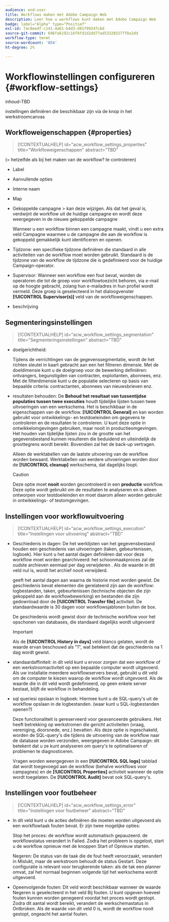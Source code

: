```yaml
---
audience: end-user
title: Workflows maken met Adobe Campaign Web
description: Leer hoe u workflows kunt maken met Adobe Campaign Web
badge: label="Alpha" type="Positief"
exl-id: 7ac8eedf-c141-4a61-b4d3-d81f99247c6d
source-git-commit: 696fa6192c16f8fd1d2dd77ad533203277f8a2dd
workflow-type: tm+mt
source-wordcount: '854'
ht-degree: 2%

---
```


# Workflowinstellingen configureren {#workflow-settings}

inhoud-TBD

instellingen definiëren die beschikbaar zijn via de knop in het werkstroomcanvas
<!--à reformuler-->

## Workfloweigenschappen {#properties}

>[!CONTEXTUALHELP]
>id="acw_workflow_settings_properties"
>title="Workfloweigenschappen"
>abstract="TBD"

(= hetzelfde als bij het maken van de workflow? te controleren)

* Label
* Aanvullende opties
* Interne naam
* Map
* Gekoppelde campagne > kan deze wijzigen. Als dat het geval is, verdwijnt de workflow uit de huidige campagne en wordt deze weergegeven in de nieuwe gekoppelde campagne

   Wanneer u een workflow binnen een campagne maakt, vindt u een extra veld Campagne waarmee u de campagne die aan de workflow is gekoppeld gemakkelijk kunt identificeren en openen.

* Tijdzone: een specifieke tijdzone definiëren die standaard in alle activiteiten van de workflow moet worden gebruikt. Standaard is de tijdzone van de workflow de tijdzone die is gedefinieerd voor de huidige Campaign-operator.
* Supervisor: Wanneer een workflow een fout bevat, worden de operatoren die tot de groep voor workflowtoezicht behoren, via e-mail op de hoogte gebracht, zolang hun e-mailadres in hun profiel wordt vermeld. Deze groep is geselecteerd in het dialoogvenster **[!UICONTROL Supervisor(s)]** veld van de workfloweigenschappen.
* beschrijving

## Segmenteringsinstellingen

>[!CONTEXTUALHELP]
>id="acw_workflow_settings_segmentation"
>title="Segmenteringsinstellingen"
>abstract="TBD"

* doelgerichtheid:

   Tijdens de verrichtingen van de gegevenssegmentatie, wordt de het richten sleutel in kaart gebracht aan een het filtreren dimensie. Met de doeldimensie kunt u de doelgroep voor de bewerking definiëren: ontvangers, begunstigden van contracten, exploitanten, abonnees, enz. Met de filterdimensie kunt u de populatie selecteren op basis van bepaalde criteria: contractanten, abonnees van nieuwsbrieven enz.

* resultaten behouden: De **Behoud het resultaat van tussentijdse populaties tussen twee executies** houdt tijdelijke lijsten tussen twee uitvoeringen van een werkschema.  Het is beschikbaar in de eigenschappen van de workflow. **[!UICONTROL General]** en kan worden gebruikt voor ontwikkelings- en testdoeleinden om gegevens te controleren en de resultaten te controleren. U kunt deze optie in ontwikkelomgevingen gebruiken, maar nooit in productieomgevingen. Het houden van tijdelijke lijsten zou in de grootte van het gegevensbestand kunnen resulteren die beduidend en uiteindelijk de groottegrens wordt bereikt. Bovendien zal het de back-up vertragen.

   Alleen de werktabellen van de laatste uitvoering van de workflow worden bewaard. Werktabellen van eerdere uitvoeringen worden door de **[!UICONTROL cleanup]** werkschema, dat dagelijks loopt.

   >[!CAUTION]
   >
   >Deze optie moet **nooit** worden gecontroleerd in een **productie** workflow. Deze optie wordt gebruikt om de resultaten te analyseren en is alleen ontworpen voor testdoeleinden en moet daarom alleen worden gebruikt in ontwikkelings- of testomgevingen.

## Instellingen voor workflowuitvoering

>[!CONTEXTUALHELP]
>id="acw_workflow_settings_execution"
>title="Instellingen voor uitvoering"
>abstract="TBD"

* Geschiedenis in dagen: De het werklijsten van het gegevensbestand houden een geschiedenis van uitvoeringen (taken, gebeurtenissen, logboek). Hier kunt u het aantal dagen definiëren dat voor deze workflow moet worden gearchiveerd: het schoonmaakproces zal de oudste archieven eenmaal per dag verwijderen . Als de waarde in dit veld nul is, wordt het archief nooit verwijderd.

   geeft het aantal dagen aan waarna de historie moet worden gewist. De geschiedenis bevat elementen die gerelateerd zijn aan de workflow: logbestanden, taken, gebeurtenissen (technische objecten die zijn gekoppeld aan de workflowbewerking) en bestanden die zijn gedownload door de **[!UICONTROL Transfer file]** activiteit. De standaardwaarde is 30 dagen voor workflowsjablonen buiten de box.

   De geschiedenis wordt gewist door de technische workflow voor het opschonen van databases, die standaard dagelijks wordt uitgevoerd

   >[!IMPORTANT]
   >
   >Als de **[!UICONTROL History in days]** veld blanco gelaten, wordt de waarde ervan beschouwd als &quot;1&quot;, wat betekent dat de geschiedenis na 1 dag wordt gewist.

* standaardaffiniteit: in dit veld kunt u ervoor zorgen dat een workflow of een werkstroomactiviteit op een bepaalde computer wordt uitgevoerd.   Als uw installatie meerdere workflowservers bevat, gebruikt u dit veld om de computer te kiezen waarop de workflow wordt uitgevoerd. Als de waarde die in dit veld wordt gedefinieerd, op geen enkele server bestaat, blijft de workflow in behandeling.

* sql queriesi opslaan in logboek: Hiermee kunt u de SQL-query&#39;s uit de workflow opslaan in de logbestanden. (waar kunt u SQL-logbestanden openen?)

   Deze functionaliteit is gereserveerd voor geavanceerde gebruikers. Het heeft betrekking op werkstromen die gericht activiteiten (vraag, vereniging, doorsnede, enz.) bevatten. Als deze optie is ingeschakeld, worden de SQL-query&#39;s die tijdens de uitvoering van de workflow naar de database worden verzonden, weergegeven in Adobe Campaign: dit betekent dat u ze kunt analyseren om query&#39;s te optimaliseren of problemen te diagnosticeren.

   Vragen worden weergegeven in een **[!UICONTROL SQL logs]** tabblad dat wordt toegevoegd aan de workflow (behalve workflows voor campagnes) en de **[!UICONTROL Properties]** activiteit wanneer de optie wordt toegelaten. De **[!UICONTROL Audit]** bevat ook SQL-query&#39;s.

## Instellingen voor foutbeheer

>[!CONTEXTUALHELP]
>id="acw_workflow_settings_error"
>title="Instellingen voor foutbeheer"
>abstract="TBD"

* In dit veld kunt u de acties definiëren die moeten worden uitgevoerd als een workflowtaak fouten bevat. Er zijn twee mogelijke opties:

   Stop het proces: de workflow wordt automatisch gepauzeerd. de workflowstatus verandert in Failed. Zodra het probleem is opgelost, start u de workflow opnieuw met de knoppen Start of Opnieuw starten.

   Negeren: De status van de taak die de fout heeft veroorzaakt, verandert in Mislukt, maar de werkstroom behoudt de status Gestart. Deze configuratie is relevant voor terugkerende taken: als de tak een planner omvat, zal het normaal beginnen volgende tijd het werkschema wordt uitgevoerd.

* Opeenvolgende fouten: Dit veld wordt beschikbaar wanneer de waarde Negeren is geselecteerd in het veld Bij fouten. U kunt opgeven hoeveel fouten kunnen worden genegeerd voordat het proces wordt gestopt. Zodra dit aantal wordt bereikt, verandert de werkschemastatus in Ontbroken. Als de waarde van dit veld 0 is, wordt de workflow nooit gestopt, ongeacht het aantal fouten.
